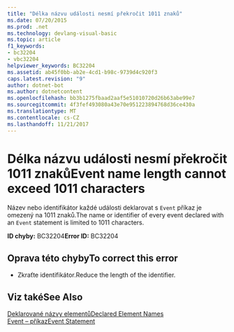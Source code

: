 ```yaml
---
title: "Délka názvu události nesmí překročit 1011 znaků"
ms.date: 07/20/2015
ms.prod: .net
ms.technology: devlang-visual-basic
ms.topic: article
f1_keywords:
- bc32204
- vbc32204
helpviewer_keywords: BC32204
ms.assetid: ab45f0bb-ab2e-4cd1-b98c-9739d4c920f3
caps.latest.revision: "9"
author: dotnet-bot
ms.author: dotnetcontent
ms.openlocfilehash: bb3b1275fbaad2aaf5e51010720d26b63abe99e7
ms.sourcegitcommit: 4f3fef493080a43e70e951223894768d36ce430a
ms.translationtype: MT
ms.contentlocale: cs-CZ
ms.lasthandoff: 11/21/2017
---
```

# <a name="event-name-length-cannot-exceed-1011-characters"></a><span data-ttu-id="e07bc-102">Délka názvu události nesmí překročit 1011 znaků</span><span class="sxs-lookup"><span data-stu-id="e07bc-102">Event name length cannot exceed 1011 characters</span></span>
<span data-ttu-id="e07bc-103">Název nebo identifikátor každé události deklarovat s `Event` příkaz je omezený na 1011 znaků.</span><span class="sxs-lookup"><span data-stu-id="e07bc-103">The name or identifier of every event declared with an `Event` statement is limited to 1011 characters.</span></span>  
  
 <span data-ttu-id="e07bc-104">**ID chyby:** BC32204</span><span class="sxs-lookup"><span data-stu-id="e07bc-104">**Error ID:** BC32204</span></span>  
  
## <a name="to-correct-this-error"></a><span data-ttu-id="e07bc-105">Oprava této chyby</span><span class="sxs-lookup"><span data-stu-id="e07bc-105">To correct this error</span></span>  
  
-   <span data-ttu-id="e07bc-106">Zkraťte identifikátor.</span><span class="sxs-lookup"><span data-stu-id="e07bc-106">Reduce the length of the identifier.</span></span>  
  
## <a name="see-also"></a><span data-ttu-id="e07bc-107">Viz také</span><span class="sxs-lookup"><span data-stu-id="e07bc-107">See Also</span></span>  
 [<span data-ttu-id="e07bc-108">Deklarované názvy elementů</span><span class="sxs-lookup"><span data-stu-id="e07bc-108">Declared Element Names</span></span>](../../visual-basic/programming-guide/language-features/declared-elements/declared-element-names.md)  
 [<span data-ttu-id="e07bc-109">Event – příkaz</span><span class="sxs-lookup"><span data-stu-id="e07bc-109">Event Statement</span></span>](../../visual-basic/language-reference/statements/event-statement.md)
